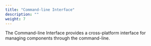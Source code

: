 ```yaml
---
title: "Command-line Interface"
description: ""
weight: 7
---
```


The Command-line Interface provides a cross-platform interface for managing components through the command-line.

<!--more-->
